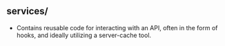 ## services/

- Contains reusable code for interacting with an API, often in the form of hooks, and ideally utilizing a server-cache tool.
